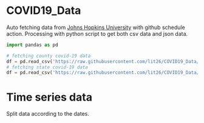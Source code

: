 # COVID19_Data

Auto fetching data from [Johns Hopkins University](https://github.com/CSSEGISandData/COVID-19) with github schedule action. Processing with python script to get both csv data and json data.

```python
import pandas as pd

# fetching county covid-19 data
df = pd.read_csv('https://raw.githubusercontent.com/lit26/COVID19_Data/main/data/covid_19_county.csv')
# fetching state covid-19 data
df = pd.read_csv('https://raw.githubusercontent.com/lit26/COVID19_Data/main/data/covid_19_state.csv')
```

# Time series data

Split data according to the dates.
